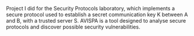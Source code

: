 Project I did for the Security Protocols laboratory, which implements a secure protocol used to establish a secret communication key K between A and B, with a trusted server S. AVISPA is a tool designed to analyse secure protocols and discover possible security vulnerabilities.
